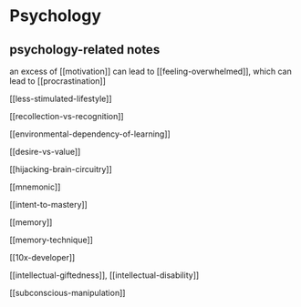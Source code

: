 # Psychology

## psychology-related notes

an excess of [[motivation]] can lead to [[feeling-overwhelmed]], which can lead to [[procrastination]]

[[less-stimulated-lifestyle]]

[[recollection-vs-recognition]]

[[environmental-dependency-of-learning]]

[[desire-vs-value]]

[[hijacking-brain-circuitry]]

[[mnemonic]]

[[intent-to-mastery]]

[[memory]]

[[memory-technique]]

[[10x-developer]]

[[intellectual-giftedness]], [[intellectual-disability]]

[[subconscious-manipulation]]
